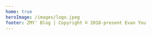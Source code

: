```yaml
---
home: true
heroImage: /images/logo.jpeg
footer: ZMY' Blog | Copyright © 2018-present Evan You
---
```




